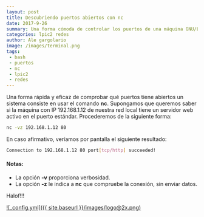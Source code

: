 ```yaml
---
layout: post
title: Descubriendo puertos abiertos con nc
date: 2017-9-26
summary: Una forma cómoda de controlar los puertos de una máquina GNU/Linux
categories: lpic2 redes
author: Ale gargolario
image: /images/terminal.png
tags:
 - bash
 - puertos
 - nc
 - lpic2
 - redes
---
```

Una forma rápida y eficaz de comprobar qué puertos tiene abiertos un sistema consiste en usar el comando **nc**.
Supongamos que queremos saber si la máquina con IP 192.168.1.12 de nuestra red local tiene un servidor web activo
en el puerto estándar. Procederemos de la siguiente forma:

``` bash
nc -vz 192.168.1.12 80
```
En caso afirmativo, veríamos por pantalla el siguiente resultado:

``` bash
Connection to 192.168.1.12 80 port[tcp/http] succeeded!
```

#### Notas:
+ La opción **-v** proporciona verbosidad.
+ La opción **-z** le indica a **nc** que compruebe la conexión, sin enviar datos.

Halof!!!

[![_config.yml]({{ site.baseurl }}/images/logo@2x.png)](https://www.lpi.org)
